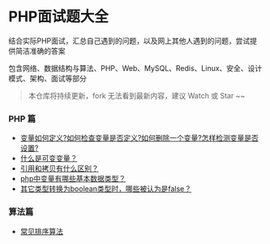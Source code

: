 
# PHP面试题大全

结合实际PHP面试，汇总自己遇到的问题，以及网上其他人遇到的问题，尝试提供简洁准确的答案

包含网络、数据结构与算法、PHP、Web、MySQL、Redis、Linux、安全、设计模式、架构、面试等部分

> 本仓库将持续更新，fork 无法看到最新内容，建议 Watch 或 Star ~~


### PHP 篇

- [变量如何定义?如何检查变量是否定义?如何删除一个变量?怎样检测变量是否设置?](./docs/PHP/PHP篇.md#1-变量如何定义如何检查变量是否定义如何删除一个变量怎样检测变量是否设置)
- [什么是可变变量？](./docs/PHP/PHP篇.md#2-什么是可变变量)
- [引用和拷贝有什么区别？](./docs/PHP/PHP篇.md#4-引用和拷贝有什么区别)
- [php中变量有哪些基本数据类型？](./docs/PHP/PHP篇.md#5-php中变量有哪些基本数据类型)
- [其它类型转换为boolean类型时，哪些被认为是false？](./docs/PHP/PHP篇.md#6-其它类型转换为boolean类型时哪些被认为是false)

### 算法篇

- [常见排序算法](./docs/PHP/常见排序算法.md)
